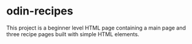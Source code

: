 # odin-recipes
This project is a beginner level HTML page containing a main page and three recipe pages built with simple HTML elements.